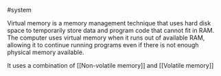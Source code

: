 #system 

Virtual memory is a memory management technique that uses hard disk space to temporarily store data and program code that cannot fit in RAM. The computer uses virtual memory when it runs out of available RAM, allowing it to continue running programs even if there is not enough physical memory available.

It uses a combination of [[Non-volatile memory]] and [[Volatile memory]]
